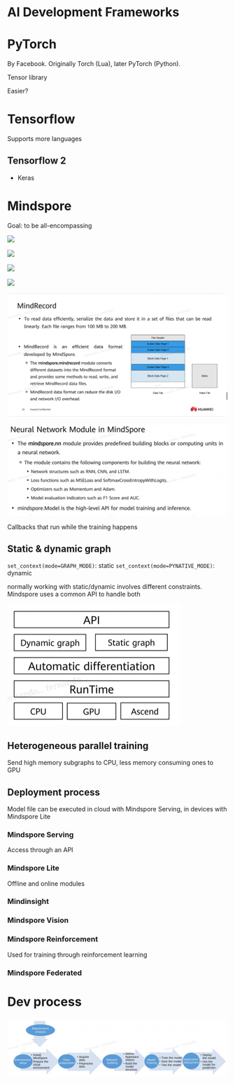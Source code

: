 AI Development Frameworks
===

# PyTorch
By Facebook. Originally Torch (Lua), later PyTorch (Python).

Tensor library

Easier?

# Tensorflow
Supports more languages

## Tensorflow 2
* Keras

# Mindspore
Goal: to be all-encompassing

![](ict/ai/assets/untitled-3_20250415232808679.png)

![](ict/ai/assets/untitled-3_20250415232928409.png)

![](ict/ai/assets/untitled-3_20250415233102987.png)

![](ict/ai/assets/untitled-3_20250415233218529.png)

![](assets/03-frameworks_20250415233304992.png)

![](assets/03-frameworks_20250415233428282.png)

Callbacks that run while the training happens

## Static & dynamic graph
`set_context(mode=GRAPH_MODE)`: static
`set_context(mode=PYNATIVE_MODE)`: dynamic

normally working with static/dynamic involves different constraints. Mindspore uses a common API to handle both

![](assets/03-frameworks_20250416132700046.png)

## Heterogeneous parallel training
Send high memory subgraphs to CPU, less memory consuming ones to GPU

## Deployment process
Model file can be executed in cloud with Mindspore Serving, in devices with Mindspore Lite

### Mindspore Serving
Access through an API

### Mindspore Lite
Offline and online modules

### Mindinsight

### Mindspore Vision

### Mindspore Reinforcement
Used for training through reinforcement learning

### Mindspore Federated

# Dev process

![](assets/03-frameworks_20250416142757454.png)